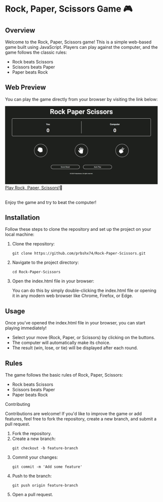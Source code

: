 # Rock, Paper, Scissors Game 🎮
## Overview
<p>
  Welcome to the Rock, Paper, Scissors game! This is a simple web-based game built using JavaScript. Players can play against the computer, and the game follows the classic rules:</p>
<ul>
  <li>Rock beats Scissors</li>
  <li>Scissors beats Paper</li>
  <li>Paper beats Rock</li>
</ul>

## Web Preview
<p>You can play the game directly from your browser by visiting the link below:</p>

<img src="./assets/preview.jpg" width="500px">
<a href="https://prbshx74.github.io/Rock-Paper-Scissors/" target="_blank">Play Rock, Paper, Scissors!</a>🎉
<br><br>
<p>Enjoy the game and try to beat the computer!</p>

## Installation
<p>Follow these steps to clone the repository and set up the project on your local machine:</p>

<ol>
  <li>Clone the repository:</li>
  
    git clone https://github.com/prbshx74/Rock-Paper-Scissors.git
  
  <li>Navigate to the project directory:</li>
  
    cd Rock-Paper-Scissors
  
  <li>Open the index.html file in your browser:</li>
  
  <p>You can do this by simply double-clicking the index.html file or opening it in any modern web browser like Chrome, Firefox, or Edge.</p>
</ol>

## Usage
<p>Once you’ve opened the index.html file in your browser, you can start playing immediately!</p>

<ul>
  <li>Select your move (Rock, Paper, or Scissors) by clicking on the buttons.</li>
  <li>The computer will automatically make its choice.</li>
  <li>The result (win, lose, or tie) will be displayed after each round.</li>
</ul>

## Rules
<p>The game follows the basic rules of Rock, Paper, Scissors:</p>

<ul>
  <li>Rock beats Scissors</li>
  <li>Scissors beats Paper</li>
  <li>Paper beats Rock</li>
</ul>

Contributing
<p>Contributions are welcome! If you'd like to improve the game or add features, feel free to fork the repository, create a new branch, and submit a pull request.</p>

<ol>
  <li>Fork the repository.</li>
  <li>Create a new branch:</li>
  
    git checkout -b feature-branch

  <li>Commit your changes:</li>

    git commit -m 'Add some feature'
    
  <li>Push to the branch:</li>
  
    git push origin feature-branch
    
  <li>Open a pull request.</li>
</ol>
